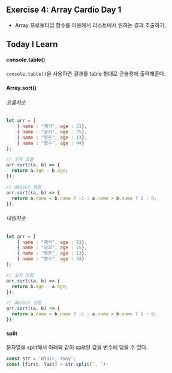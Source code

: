 ## Exercise 4: Array Cardio Day 1
- Array 프로토타입 함수를 이용해서 리스트에서 원하는 결과 추출하기.

## Today I Learn
#### console.table()
`console.table()`을 사용하면 결과를 table 형태로 콘솔창에 출력해준다.

#### Array.sort()
###### 오름차순
```javascript
let arr = [
    { name : "재석", age : 21},
    { name : "광희", age : 25},
    { name : "형돈", age : 13},
    { name : "명수", age : 44}
];

// 숫자 정렬
arr.sort((a, b) => {
  return a.age - b.age;
});

// object 정렬
arr.sort((a, b) => {
  return a.name < b.name ? -1 : a.name > b.name ? 1 : 0;
});
```

###### 내림차순
```javascript
let arr = [
    { name : "재석", age : 21},
    { name : "광희", age : 25},
    { name : "형돈", age : 13},
    { name : "명수", age : 44}
];

// 숫자 정렬
arr.sort((a, b) => {
  return b.age - a.age;
});

// object 정렬
arr.sort((a, b) => {
  return a.name > b.name ? -1 : a.name < b.name ? 1 : 0;
});
```

#### split
문자열을 split해서 아래와 같이 split된 값을 변수에 담을 수 있다.
```javascript
const str = 'Blair, Tony';
const [first, last] = str.split(', ');
```
